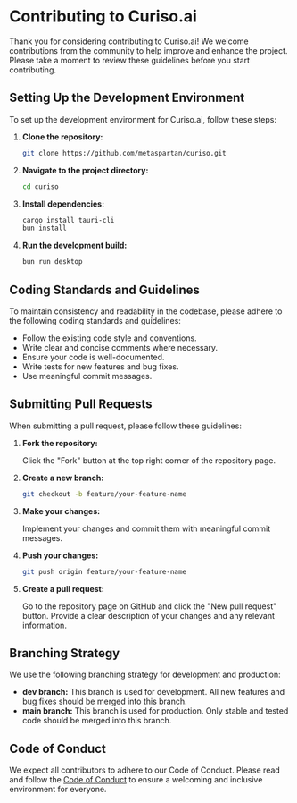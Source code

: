 # Contributing to Curiso.ai

Thank you for considering contributing to Curiso.ai! We welcome contributions from the community to help improve and enhance the project. Please take a moment to review these guidelines before you start contributing.

## Setting Up the Development Environment

To set up the development environment for Curiso.ai, follow these steps:

1. **Clone the repository:**

   ```bash
   git clone https://github.com/metaspartan/curiso.git
   ```

2. **Navigate to the project directory:**

   ```bash
   cd curiso
   ```

3. **Install dependencies:**

   ```bash
   cargo install tauri-cli
   bun install
   ```

4. **Run the development build:**

   ```bash
   bun run desktop
   ```

## Coding Standards and Guidelines

To maintain consistency and readability in the codebase, please adhere to the following coding standards and guidelines:

- Follow the existing code style and conventions.
- Write clear and concise comments where necessary.
- Ensure your code is well-documented.
- Write tests for new features and bug fixes.
- Use meaningful commit messages.

## Submitting Pull Requests

When submitting a pull request, please follow these guidelines:

1. **Fork the repository:**

   Click the "Fork" button at the top right corner of the repository page.

2. **Create a new branch:**

   ```bash
   git checkout -b feature/your-feature-name
   ```

3. **Make your changes:**

   Implement your changes and commit them with meaningful commit messages.

4. **Push your changes:**

   ```bash
   git push origin feature/your-feature-name
   ```

5. **Create a pull request:**

   Go to the repository page on GitHub and click the "New pull request" button. Provide a clear description of your changes and any relevant information.

## Branching Strategy

We use the following branching strategy for development and production:

- **dev branch:** This branch is used for development. All new features and bug fixes should be merged into this branch.
- **main branch:** This branch is used for production. Only stable and tested code should be merged into this branch.

## Code of Conduct

We expect all contributors to adhere to our Code of Conduct. Please read and follow the [Code of Conduct](CODE_OF_CONDUCT.md) to ensure a welcoming and inclusive environment for everyone.
